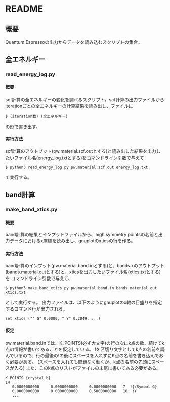 # README

## 概要
Quantum Espressoの出力からデータを読み込むスクリプトの集合。

## 全エネルギー
### read_energy_log.py
#### 概要
scf計算の全エネルギーの変化を調べるスクリプト。scf計算の出力ファイルからiterationごとの全エネルギーの計算結果を読み出し、ファイルに
```
$ (iteration数) (全エネルギー)
```
の形で書き出す。

#### 実行方法
scf計算のアウトプット(pw.material.scf.outとする)と読み出した結果を出力したいファイル名(energy_log.txtとする)をコマンドライン引数で与えて
```
$ python3 read_energy_log.py pw.material.scf.out energy_log.txt
```
で実行する。

## band計算

### make_band_xtics.py
#### 概要
band計算の結果とインプットファイルから、high symmetry pointsの名前と出力データにおけるx座標を読み出し、gnuplotのxticsの行を作る。

#### 実行方法
band計算のインプット(pw.material.band.inとする)と、bands.xのアウトプット(bands.material.outとする)と、xticsを出力したいファイル名(xtics.txtとする)を
コマンドライン引数で与えて、
```
$ python3 make_band_xtics.py pw.material.band.in bands.material.out xtics.txt
```
として実行する。
出力ファイルは、以下のようにgnuplotのx軸の目盛りを指定するコマンド行が出力される。
```
set xtics ("" G" 0.0000, " Y" 0.2049, ...)
```

#### 仮定
pw.material.band.inでは、K_POINTS(必ず大文字)の行の次にk点の数、続けてk点の情報が書いてあることを仮定している。
!を区切り文字としてk点の名前を読んでいるので、行の最後の!の後にスペースを入れずにK点の名前を書き込んでおく必要がある。
(スペースを入れても問題なく動くが、k点の名前の先頭にスペースが入る)
また、このk点のリストがファイルの末尾に書いてある必要がある。
```
K_POINTS {crystal_b}
14
   0.0000000000     0.0000000000     0.0000000000   7  !{/Symbol G}
   0.0000000000     0.0000000000     0.5000000000   10  !Y
   ...
```
